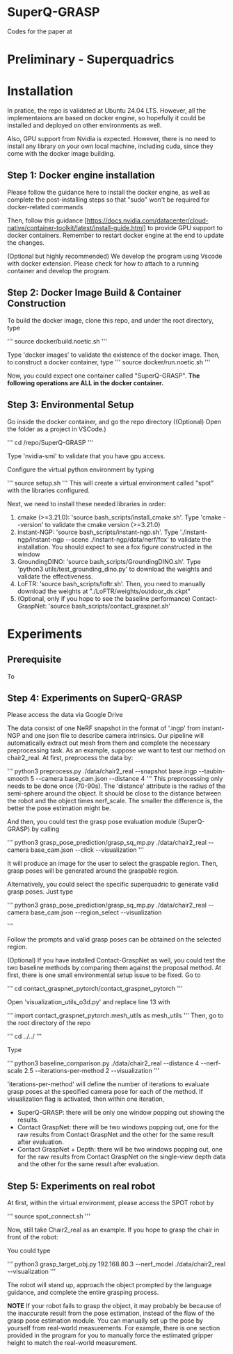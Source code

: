 # SuperQ-GRASP
Codes for the paper at 

# Preliminary - Superquadrics

# Installation
In pratice, the repo is validated at Ubuntu 24.04 LTS. However, all the implementaions are based on docker engine, so hopefully it could be installed and deployed on other environments as well.

Also, GPU support from Nvidia is expected. However, there is no need to install any library on your own local machine, including cuda, since they come with the docker image building. 

## Step 1: Docker engine installation
Please follow the guidance here to install the docker engine, as well as complete the post-installing steps so that "sudo" won't be required for docker-related commands

Then, follow this guidance [https://docs.nvidia.com/datacenter/cloud-native/container-toolkit/latest/install-guide.html] to provide GPU support to docker containers. Remember to restart docker engine at the end to update the changes. 

(Optional but highly recommended) We develop the program using Vscode with docker extension. Please check  for how to attach to a running container and develop the program. 

## Step 2: Docker Image Build & Container Construction
To build the docker image, clone this repo, and under the root directory, type

'''
source docker/build.noetic.sh
'''

Type 'docker images' to validate the existence of the docker image. Then, to construct a docker container, type
'''
source docker/run.noetic.sh
'''

Now, you could expect one container called "SuperQ-GRASP". **The following operations are ALL in the docker container.**

## Step 3: Environmental Setup
Go inside the docker container, and go the repo directory ((Optional) Open the folder as a project in VSCode.)

'''
cd /repo/SuperQ-GRASP
'''

Type 'nvidia-smi' to validate that you have gpu access. 

Configure the virtual python environment by typing

'''
source setup.sh
'''
This will create a virtual environment called "spot" with the libraries configured. 

Next, we need to install these needed libraries in order:
<ol>
	<li>cmake (>=3.21.0): 'source bash_scripts/install_cmake.sh'. Type 'cmake --version' to validate the cmake version (>=3.21.0)</li>
	<li>instant-NGP: 'source bash_scripts/instant-ngp.sh'. Type './instant-ngp/instant-ngp --scene ./instant-ngp/data/nerf/fox' to validate the installation. You should expect to see a fox figure constructed in the window </li>
	<li>GroundingDINO: 'source bash_scripts/GroundingDINO.sh'. Type 'python3 utils/test_grounding_dino.py' to download the weights and validate the effectiveness. </li>
	<li>LoFTR: 'source bash_scripts/loftr.sh'. Then, you need to manually download the weights at "./LoFTR/weights/outdoor_ds.ckpt" </li>
	<li>(Optional, only if you hope to see the baseline performance) Contact-GraspNet: 'source bash_scripts/contact_graspnet.sh'</li>
</ol>

# Experiments
## Prerequisite
To 
## Step 4: Experiments on SuperQ-GRASP
Please access the data via Google Drive

The data consist of one NeRF snapshot in the format of '.ingp' from instant-NGP and one json file to describe camera intrinsics. Our pipeline will automatically extract out mesh from them and complete the necessary preprocessing task. As an example, suppose we want to test our method on chair2_real. At first, preprocess the data by:

'''
python3 preprocess.py ./data/chair2_real --snapshot base.ingp --taubin-smooth 5 --camera base_cam.json --distance 4
'''
This preprocessing only needs to be done once (70-90s). The 'distance' attribute is the radius of the semi-sphere around the object. It should be close to the distance between the robot and the object times nerf_scale. The smaller the difference is, the better the pose estimation might be. 

And then, you could test the grasp pose evaluation module (SuperQ-GRASP) by calling

'''
python3 grasp_pose_prediction/grasp_sq_mp.py ./data/chair2_real --camera base_cam.json --click --visualization
'''

It will produce an image for the user to select the graspable region. Then, grasp poses will be generated around the graspable region.

Alternatively, you could select the specific superquadric to generate valid grasp poses. Just type

'''
python3 grasp_pose_prediction/grasp_sq_mp.py ./data/chair2_real --camera base_cam.json --region_select --visualization

'''

Follow the prompts and valid grasp poses can be obtained on the selected region. 

(Optional) If you have installed Contact-GraspNet as well, you could test the two baseline methods by comparing them against the proposal method. At first, there is one small environmental setup issue to be fixed. Go to 

'''
cd contact_graspnet_pytorch/contact_graspnet_pytorch
'''

Open 'visualization_utils_o3d.py' and replace line 13 with

'''
import contact_graspnet_pytorch.mesh_utils as mesh_utils
'''
Then, go to the root directory of the repo

'''
cd ../../
'''

Type

'''
python3 baseline_comparison.py ./data/chair2_real --distance 4 --nerf-scale 2.5 --iterations-per-method 2 --visualization
'''

'iterations-per-method' will define the number of iterations to evaluate grasp poses at the specified camera pose for each of the method. If visualization flag is activated, then within one iteration, 

<ul>
	<li>SuperQ-GRASP: there will be only one window popping out showing the results. 
	<li>Contact GraspNet: there will be two windows popping out, one for the raw results from Contact GraspNet and the other for the same result after evaluation. </li>
	<li>Contact GraspNet + Depth: there will be two windows popping out, one for the raw results from Contact GraspNet on the single-view depth data and the other for the same result after evaluation. </li>
</ul>


## Step 5: Experiments on real robot

At first, within the virtual environment, please access the SPOT robot by 

'''
source spot_connect.sh
'''

Now, still take Chair2_real as an example. If you hope to grasp the chair in front of the robot:

You could type 

'''
python3 grasp_target_obj.py 192.168.80.3 --nerf_model ./data/chair2_real --visualization
'''

The robot will stand up, approach the object prompted by the language guidance, and complete the entire grasping process. 

**NOTE** If your robot fails to grasp the object, it may probably be because of the inaccurate result from the pose estimation, instead of the flaw of the grasp pose estimation module. You can manually set up the pose by yourself from real-world measurements. For example, there is one section provided in the program for you to manually force the estimated gripper height to match the real-world measurement. 

